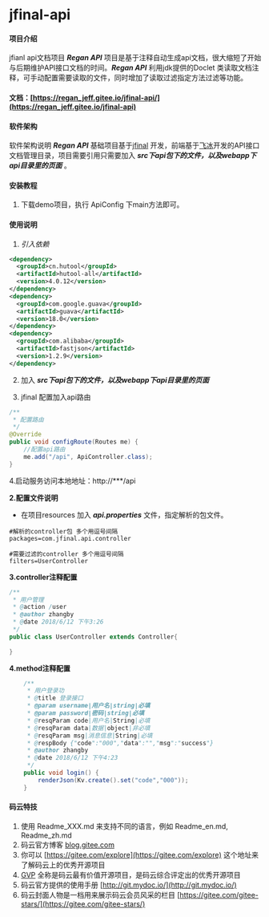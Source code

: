 # jfinal-api

#### 项目介绍
jfianl api文档项目
***Regan API*** 项目是基于注释自动生成api文档，很大缩短了开始与后期维护API接口文档的时间。***Regan API*** 利用jdk提供的Doclet
类读取文档注释，可手动配置需要读取的文件，同时增加了读取过滤指定方法过滤等功能。

#### 文档：[https://regan_jeff.gitee.io/jfinal-api/](https://regan_jeff.gitee.io/jfinal-api)

#### 软件架构
软件架构说明
***Regan API*** 基础项目基于[jfinal](http://www.jfinal.com/) 开发，前端基于[飞冰](https://alibaba.github.io/ice)开发的API接口文档管理目录，项目需要引用只需要加入 ***src下api包下的文件，以及webapp下api目录里的页面*** 。

#### 安装教程

1. 下载demo项目，执行 ApiConfig 下main方法即可。

#### 使用说明

1. _引入依赖_

```xml
<dependency>
  <groupId>cn.hutool</groupId>
  <artifactId>hutool-all</artifactId>
  <version>4.0.12</version>
</dependency>
<dependency>
  <groupId>com.google.guava</groupId>
  <artifactId>guava</artifactId>
  <version>18.0</version>
</dependency>
<dependency>
  <groupId>com.alibaba</groupId>
  <artifactId>fastjson</artifactId>
  <version>1.2.9</version>
</dependency>
```

2. 加入 ***src下api包下的文件，以及webapp下api目录里的页面***

3. jfinal 配置加入api路由

```java
/**
 * 配置路由
 */
@Override
public void configRoute(Routes me) {
    //配置api路由
    me.add("/api", ApiController.class);
}
```
4.启动服务访问本地地址：http://***/api

**2.配置文件说明**
* 在项目resources 加入 ***api.properties*** 文件，指定解析的包文件。
```properties
#解析的controller包 多个用逗号间隔
packages=com.jfinal.api.controller

#需要过滤的controller 多个用逗号间隔
filters=UserController 
```
**3.controller注释配置**

```java
/**
 * 用户管理
 * @action /user
 * @author zhangby
 * @date 2018/6/12 下午3:26
 */
public class UserController extends Controller{
    
}
```
**4.method注释配置**

```java
    /**
     * 用户登录功
     * @title 登录接口
     * @param username|用户名|string|必填
     * @param password|密码|string|必填
     * @resqParam code|用户名|String|必填
     * @resqParam data|数据|object|非必填
     * @resqParam msg|消息信息|String|必填
     * @respBody {"code":"000","data":"","msg":"success"}
     * @author zhangby
     * @date 2018/6/12 下午4:23
     */
    public void login() {
        renderJson(Kv.create().set("code","000"));
    }
```

#### 码云特技

1. 使用 Readme\_XXX.md 来支持不同的语言，例如 Readme\_en.md, Readme\_zh.md
2. 码云官方博客 [blog.gitee.com](https://blog.gitee.com)
3. 你可以 [https://gitee.com/explore](https://gitee.com/explore) 这个地址来了解码云上的优秀开源项目
4. [GVP](https://gitee.com/gvp) 全称是码云最有价值开源项目，是码云综合评定出的优秀开源项目
5. 码云官方提供的使用手册 [http://git.mydoc.io/](http://git.mydoc.io/)
6. 码云封面人物是一档用来展示码云会员风采的栏目 [https://gitee.com/gitee-stars/](https://gitee.com/gitee-stars/)